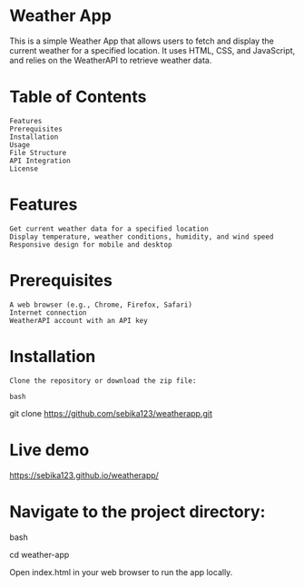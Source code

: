 # Weather App

This is a simple Weather App that allows users to fetch and display the current weather for a specified location. It uses HTML, CSS, and JavaScript, and relies on the WeatherAPI to retrieve weather data.

# Table of Contents

    Features
    Prerequisites
    Installation
    Usage
    File Structure
    API Integration
    License

# Features

    Get current weather data for a specified location
    Display temperature, weather conditions, humidity, and wind speed
    Responsive design for mobile and desktop

# Prerequisites

    A web browser (e.g., Chrome, Firefox, Safari)
    Internet connection
    WeatherAPI account with an API key

# Installation

    Clone the repository or download the zip file:

    bash

git clone https://github.com/sebika123/weatherapp.git
# Live demo
https://sebika123.github.io/weatherapp/

# Navigate to the project directory:

bash

cd weather-app

Open index.html in your web browser to run the app locally.
